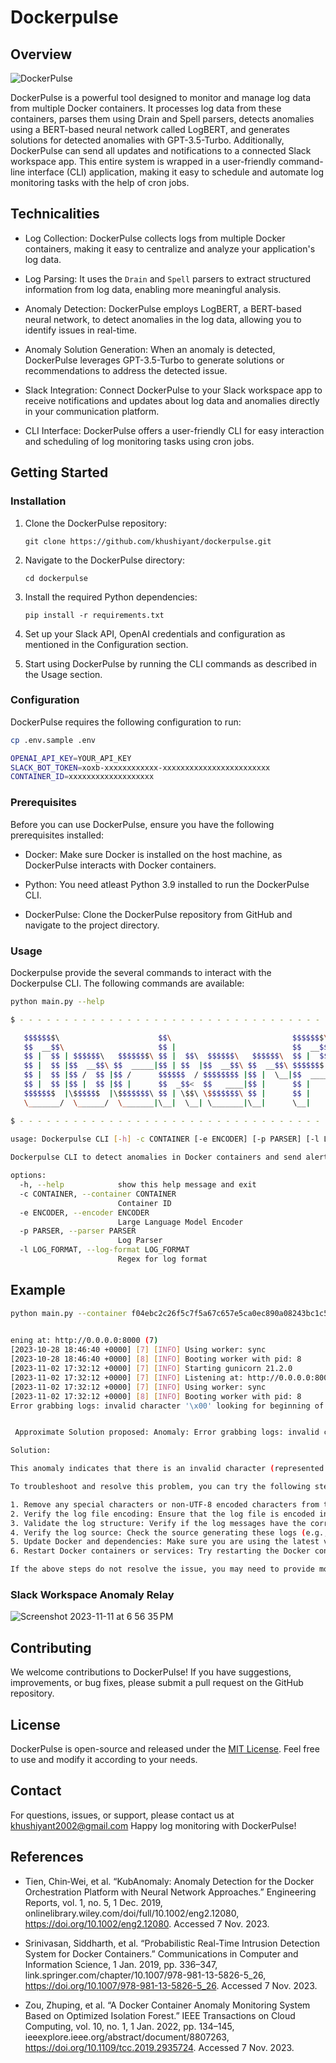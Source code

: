 # Dockerpulse

## Overview

![DockerPulse](static/dockerpulse.jpg)

DockerPulse is a powerful tool designed to monitor and manage log data from multiple Docker containers. It processes log data from these containers, parses them using Drain and Spell parsers, detects anomalies using a BERT-based neural network called LogBERT, and generates solutions for detected anomalies with GPT-3.5-Turbo. Additionally, DockerPulse can send all updates and notifications to a connected Slack workspace app. This entire system is wrapped in a user-friendly command-line interface (CLI) application, making it easy to schedule and automate log monitoring tasks with the help of cron jobs.

## Technicalities

- Log Collection: DockerPulse collects logs from multiple Docker containers, making it easy to centralize and analyze your application's log data.

- Log Parsing: It uses the `Drain` and `Spell` parsers to extract structured information from log data, enabling more meaningful analysis.

- Anomaly Detection: DockerPulse employs LogBERT, a BERT-based neural network, to detect anomalies in the log data, allowing you to identify issues in real-time.

- Anomaly Solution Generation: When an anomaly is detected, DockerPulse leverages GPT-3.5-Turbo to generate solutions or recommendations to address the detected issue.

- Slack Integration: Connect DockerPulse to your Slack workspace app to receive notifications and updates about log data and anomalies directly in your communication platform.

- CLI Interface: DockerPulse offers a user-friendly CLI for easy interaction and scheduling of log monitoring tasks using cron jobs.


## Getting Started 

### Installation

1. Clone the DockerPulse repository:

   ```shell
   git clone https://github.com/khushiyant/dockerpulse.git
   ```

2. Navigate to the DockerPulse directory:

   ```shell
   cd dockerpulse
   ```

3. Install the required Python dependencies:

   ```shell
   pip install -r requirements.txt
   ```

4. Set up your Slack API, OpenAI credentials and configuration as mentioned in the Configuration section.

5. Start using DockerPulse by running the CLI commands as described in the Usage section.

### Configuration

DockerPulse requires the following configuration to run:

```bash
cp .env.sample .env
```
```bash
OPENAI_API_KEY=YOUR_API_KEY
SLACK_BOT_TOKEN=xoxb-xxxxxxxxxxxx-xxxxxxxxxxxxxxxxxxxxxxxx
CONTAINER_ID=xxxxxxxxxxxxxxxxxxx
```

### Prerequisites

Before you can use DockerPulse, ensure you have the following prerequisites installed:

- Docker: Make sure Docker is installed on the host machine, as DockerPulse interacts with Docker containers.

- Python: You need atleast Python 3.9 installed to run the DockerPulse CLI.

- DockerPulse: Clone the DockerPulse repository from GitHub and navigate to the project directory.

### Usage

Dockerpulse provide the several commands to interact with the Dockerpulse CLI. The following commands are available:

```bash
python main.py --help
```

```bash
$ - - - - - - - - - - - - - - - - - - - - - - - - - - - - - - - - - - - - - - - - - - - - - - - - - - - - - - $

   $$$$$$$\                      $$\                           $$$$$$$\            $$\
   $$  __$$\                     $$ |                          $$  __$$\           $$ |
   $$ |  $$ | $$$$$$\   $$$$$$$\ $$ |  $$\  $$$$$$\   $$$$$$\  $$ |  $$ |$$\   $$\ $$ | $$$$$$$\  $$$$$$\
   $$ |  $$ |$$  __$$\ $$  _____|$$ | $$  |$$  __$$\ $$  __$$\ $$$$$$$  |$$ |  $$ |$$ |$$  _____|$$  __$$\
   $$ |  $$ |$$ /  $$ |$$ /      $$$$$$  / $$$$$$$$ |$$ |  \__|$$  ____/ $$ |  $$ |$$ |\$$$$$$\  $$$$$$$$ |
   $$ |  $$ |$$ |  $$ |$$ |      $$  _$$<  $$   ____|$$ |      $$ |      $$ |  $$ |$$ | \____$$\ $$   ____|
   $$$$$$$  |\$$$$$$  |\$$$$$$$\ $$ | \$$\ \$$$$$$$\ $$ |      $$ |      \$$$$$$  |$$ |$$$$$$$  |\$$$$$$$\
   \_______/  \______/  \_______|\__|  \__| \_______|\__|      \__|       \______/ \__|\_______/  \_______|

$ - - - - - - - - - - - - - - - - - - - - - - - - - - - - - - - - - - - - - - - - - - - - - - - - - - - - - - $
 
usage: Dockerpulse CLI [-h] -c CONTAINER [-e ENCODER] [-p PARSER] [-l LOG_FORMAT]

Dockerpulse CLI to detect anomalies in Docker containers and send alerts to Slack and output solution to stdout

options:
  -h, --help            show this help message and exit
  -c CONTAINER, --container CONTAINER
                        Container ID
  -e ENCODER, --encoder ENCODER
                        Large Language Model Encoder
  -p PARSER, --parser PARSER
                        Log Parser
  -l LOG_FORMAT, --log-format LOG_FORMAT
                        Regex for log format
```

## Example

```bash
python main.py --container f04ebc2c26f5c7f5a67c657e5ca0ec890a08243bc1c5ec7d0d4bfcce004b0dc8 --parser spell --encoder bert
```
```bash
    
ening at: http://0.0.0.0:8000 (7)
[2023-10-28 18:46:40 +0000] [7] [INFO] Using worker: sync
[2023-10-28 18:46:40 +0000] [8] [INFO] Booting worker with pid: 8
[2023-11-02 17:32:12 +0000] [7] [INFO] Starting gunicorn 21.2.0
[2023-11-02 17:32:12 +0000] [7] [INFO] Listening at: http://0.0.0.0:8000 (7)
[2023-11-02 17:32:12 +0000] [7] [INFO] Using worker: sync
[2023-11-02 17:32:12 +0000] [8] [INFO] Booting worker with pid: 8
Error grabbing logs: invalid character '\x00' looking for beginning of value


 Approximate Solution proposed: Anomaly: Error grabbing logs: invalid character '\x00' looking for the beginning of value.

Solution:

This anomaly indicates that there is an invalid character (represented by '\x00') in the logs, causing an issue while grabbing the logs.

To troubleshoot and resolve this problem, you can try the following steps:

1. Remove any special characters or non-UTF-8 encoded characters from the logs: Check if there are any special characters, non-printable characters, or unsupported character encodings in the log messages. Remove or replace such characters with valid UTF-8 encoded characters.
2. Verify the log file encoding: Ensure that the log file is encoded in UTF-8. You can check the encoding using a text editor or command-line tools like `file` or `chardet`. If the file is not in UTF-8 encoding, convert it to UTF-8 using appropriate conversion tools or editors.
3. Validate the log structure: Verify if the log messages have the correct structure and formatting. Ensure that each log message is properly formatted and does not contain any unexpected characters or syntax errors.
4. Verify the log source: Check the source generating these logs (e.g., application, container, service) for any potential issues. Ensure that the logs are being generated correctly and there are no issues with the log-producing system.
5. Update Docker and dependencies: Make sure you are using the latest version of Docker and any relevant dependencies. Update Docker to the latest stable version and check if the issue persists.
6. Restart Docker containers or services: Try restarting the Docker containers or relevant services to see if it resolves the issue. Sometimes restarting the containers can help clear any temporary issues or inconsistencies.

If the above steps do not resolve the issue, you may need to provide more context or seek further assistance from Docker support or the relevant community forums.
```

### Slack Workspace Anomaly Relay
![Screenshot 2023-11-11 at 6 56 35 PM](https://github.com/Khushiyant/dockerpulse/assets/69671407/a82e7976-e7ac-4e20-8697-e3784b8bd007)

## Contributing
We welcome contributions to DockerPulse! If you have suggestions, improvements, or bug fixes, please submit a pull request on the GitHub repository.

## License
DockerPulse is open-source and released under the [MIT License](./LICENSE). Feel free to use and modify it according to your needs.

## Contact
For questions, issues, or support, please contact us at khushiyant2002@gmail.com
Happy log monitoring with DockerPulse! 

## References

- Tien, Chin‐Wei, et al. “KubAnomaly: Anomaly Detection for the Docker Orchestration Platform with Neural Network Approaches.” Engineering Reports, vol. 1, no. 5, 1 Dec. 2019, onlinelibrary.wiley.com/doi/full/10.1002/eng2.12080, https://doi.org/10.1002/eng2.12080. Accessed 7 Nov. 2023.


- Srinivasan, Siddharth, et al. “Probabilistic Real-Time Intrusion Detection System for Docker Containers.” Communications in Computer and Information Science, 1 Jan. 2019, pp. 336–347, link.springer.com/chapter/10.1007/978-981-13-5826-5_26, https://doi.org/10.1007/978-981-13-5826-5_26. Accessed 7 Nov. 2023.

- ‌Zou, Zhuping, et al. “A Docker Container Anomaly Monitoring System Based on Optimized Isolation Forest.” IEEE Transactions on Cloud Computing, vol. 10, no. 1, 1 Jan. 2022, pp. 134–145, ieeexplore.ieee.org/abstract/document/8807263, https://doi.org/10.1109/tcc.2019.2935724. Accessed 7 Nov. 2023.


‌
